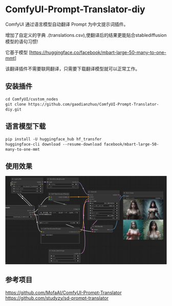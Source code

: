 # ComfyUI-Prompt-Translator-diy
ComfyUI 通过语言模型自动翻译 Prompt 为中文提示词插件。

增加了自定义的字典 .(translations.csv),使翻译后的结果更能贴合stablediffusion模型的语句习惯!

它基于模型 [https://huggingface.co/facebook/mbart-large-50-many-to-one-mmt]


 该翻译插件不需要联网翻译，只需要下载翻译模型就可以正常工作。  

## 安装插件
```
cd ComfyUI/custom_nodes
git clone https://github.com/gaodianzhuo/ComfyUI-Prompt-Translator-diy.git
```

## 语言模型下载
```
pip install -U huggingface_hub hf_transfer
huggingface-cli download --resume-download facebook/mbart-large-50-many-to-one-mmt
```

## 使用效果
![使用效果](ui.png)

## 参考项目
https://github.com/MofaAI/ComfyUI-Prompt-Translator
https://github.com/studyzy/sd-prompt-translator